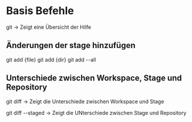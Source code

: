 
# Basis Befehle

git -> Zeigt eine Übersicht der Hilfe

## Änderungen der stage hinzufügen

git add {file}
git add {dir}
git add --all

## Unterschiede zwischen Workspace, Stage und Repository

git diff -> Zeigt die Unterschiede zwischen Workspace und Stage 

git diff --staged -> Zeigt die UNterschiede zwischen Stage und Repository
